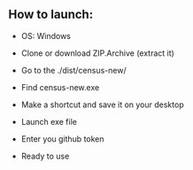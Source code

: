 ## How to launch:

* OS: Windows

* Clone or download ZIP.Archive (extract it)
* Go to the ./dist/census-new/
* Find census-new.exe
* Make a shortcut and save it on your desktop
* Launch exe file
* Enter you github token
* Ready to use
